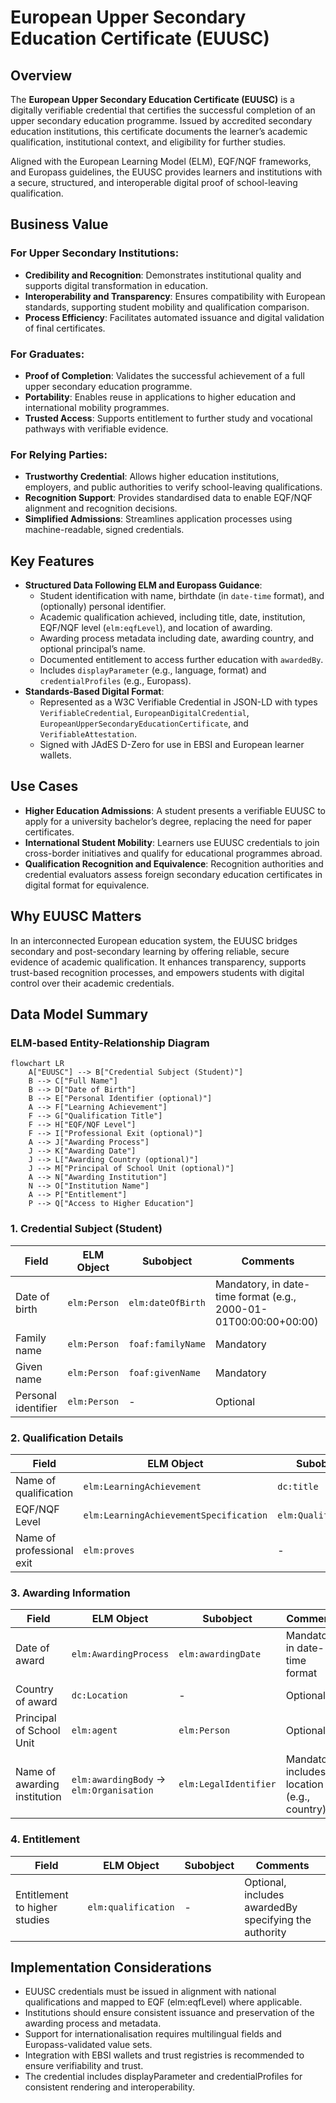 # European Upper Secondary Education Certificate (EUUSC)

## Overview

The **European Upper Secondary Education Certificate (EUUSC)** is a digitally verifiable credential that certifies the successful completion of an upper secondary education programme. Issued by accredited secondary education institutions, this certificate documents the learner’s academic qualification, institutional context, and eligibility for further studies.

Aligned with the European Learning Model (ELM), EQF/NQF frameworks, and Europass guidelines, the EUUSC provides learners and institutions with a secure, structured, and interoperable digital proof of school-leaving qualification.

## Business Value

### For Upper Secondary Institutions:

* **Credibility and Recognition**: Demonstrates institutional quality and supports digital transformation in education.
* **Interoperability and Transparency**: Ensures compatibility with European standards, supporting student mobility and qualification comparison.
* **Process Efficiency**: Facilitates automated issuance and digital validation of final certificates.

### For Graduates:

* **Proof of Completion**: Validates the successful achievement of a full upper secondary education programme.
* **Portability**: Enables reuse in applications to higher education and international mobility programmes.
* **Trusted Access**: Supports entitlement to further study and vocational pathways with verifiable evidence.

### For Relying Parties:

* **Trustworthy Credential**: Allows higher education institutions, employers, and public authorities to verify school-leaving qualifications.
* **Recognition Support**: Provides standardised data to enable EQF/NQF alignment and recognition decisions.
* **Simplified Admissions**: Streamlines application processes using machine-readable, signed credentials.

## Key Features

* **Structured Data Following ELM and Europass Guidance**:
  * Student identification with name, birthdate (in `date-time` format), and (optionally) personal identifier.
  * Academic qualification achieved, including title, date, institution, EQF/NQF level (`elm:eqfLevel`), and location of awarding.
  * Awarding process metadata including date, awarding country, and optional principal’s name.
  * Documented entitlement to access further education with `awardedBy`.
  * Includes `displayParameter` (e.g., language, format) and `credentialProfiles` (e.g., Europass).
* **Standards-Based Digital Format**:
  * Represented as a W3C Verifiable Credential in JSON-LD with types `VerifiableCredential`, `EuropeanDigitalCredential`, `EuropeanUpperSecondaryEducationCertificate`, and `VerifiableAttestation`.
  * Signed with JAdES D-Zero for use in EBSI and European learner wallets.

## Use Cases

* **Higher Education Admissions**:
  A student presents a verifiable EUUSC to apply for a university bachelor’s degree, replacing the need for paper certificates.
* **International Student Mobility**:
  Learners use EUUSC credentials to join cross-border initiatives and qualify for educational programmes abroad.
* **Qualification Recognition and Equivalence**:
  Recognition authorities and credential evaluators assess foreign secondary education certificates in digital format for equivalence.

## Why EUUSC Matters

In an interconnected European education system, the EUUSC bridges secondary and post-secondary learning by offering reliable, secure evidence of academic qualification. It enhances transparency, supports trust-based recognition processes, and empowers students with digital control over their academic credentials.

## Data Model Summary

### ELM-based Entity-Relationship Diagram

```mermaid
flowchart LR
    A["EUUSC"] --> B["Credential Subject (Student)"]
    B --> C["Full Name"]
    B --> D["Date of Birth"]
    B --> E["Personal Identifier (optional)"]
    A --> F["Learning Achievement"]
    F --> G["Qualification Title"]
    F --> H["EQF/NQF Level"]
    F --> I["Professional Exit (optional)"]
    A --> J["Awarding Process"]
    J --> K["Awarding Date"]
    J --> L["Awarding Country (optional)"]
    J --> M["Principal of School Unit (optional)"]
    A --> N["Awarding Institution"]
    N --> O["Institution Name"]
    A --> P["Entitlement"]
    P --> Q["Access to Higher Education"]
```


### 1. Credential Subject (Student)

| Field               | ELM Object   | Subobject         | Comments  |
| ------------------- | ------------ | ----------------- | --------- |
| Date of birth       | `elm:Person` | `elm:dateOfBirth` | Mandatory, in date-time format (e.g., 2000-01-01T00:00:00+00:00) |
| Family name         | `elm:Person` | `foaf:familyName` | Mandatory |
| Given name          | `elm:Person` | `foaf:givenName`  | Mandatory |
| Personal identifier | `elm:Person` | -                 | Optional  |

### 2. Qualification Details

| Field                     | ELM Object                             | Subobject           | Comments  |
| ------------------------- | -------------------------------------- | ------------------- | --------- |
| Name of qualification     | `elm:LearningAchievement`              | `dc:title`          | Mandatory |
| EQF/NQF Level             | `elm:LearningAchievementSpecification` | `elm:Qualification` | Mandatory |
| Name of professional exit | `elm:proves`                           | -                   | Optional  |

### 3. Awarding Information

| Field                        | ELM Object                              | Subobject             | Comments  |
| ---------------------------- | --------------------------------------- | --------------------- | --------- |
| Date of award                | `elm:AwardingProcess`                   | `elm:awardingDate`    | Mandatory, in date-time format |
| Country of award             | `dc:Location`                           | -                     | Optional  |
| Principal of School Unit     | `elm:agent`                             | `elm:Person`          | Optional  |
| Name of awarding institution | `elm:awardingBody` → `elm:Organisation` | `elm:LegalIdentifier` | Mandatory, includes location (e.g., country) |

### 4. Entitlement

| Field                         | ELM Object          | Subobject | Comments |
| ----------------------------- | ------------------- | --------- | -------- |
| Entitlement to higher studies | `elm:qualification` | -         | Optional, includes awardedBy specifying the authority |

## Implementation Considerations

* EUUSC credentials must be issued in alignment with national qualifications and mapped to EQF (elm:eqfLevel) where applicable.
* Institutions should ensure consistent issuance and preservation of the awarding process and metadata.
* Support for internationalisation requires multilingual fields and Europass-validated value sets.
* Integration with EBSI wallets and trust registries is recommended to ensure verifiability and trust.
* The credential includes displayParameter and credentialProfiles for consistent rendering and interoperability.